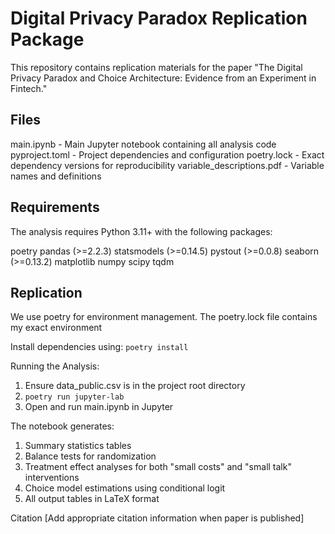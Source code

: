 # Digital Privacy Paradox Replication Package
This repository contains replication materials for the paper "The Digital Privacy Paradox and Choice Architecture: Evidence from an Experiment in Fintech."

## Files
main.ipynb - Main Jupyter notebook containing all analysis code
pyproject.toml - Project dependencies and configuration
poetry.lock - Exact dependency versions for reproducibility
variable_descriptions.pdf - Variable names and definitions

## Requirements
The analysis requires Python 3.11+ with the following packages:

poetry
pandas (>=2.2.3)
statsmodels (>=0.14.5)
pystout (>=0.0.8)
seaborn (>=0.13.2)
matplotlib
numpy
scipy
tqdm

## Replication
We use poetry for environment management. The poetry.lock file contains my exact environment

Install dependencies using:
```poetry install```

Running the Analysis:

1. Ensure data_public.csv is in the project root directory
2. ```poetry run jupyter-lab```
3. Open and run main.ipynb in Jupyter

The notebook generates:
1. Summary statistics tables
2. Balance tests for randomization
3. Treatment effect analyses for both "small costs" and "small talk" interventions
4. Choice model estimations using conditional logit
5. All output tables in LaTeX format

Citation
[Add appropriate citation information when paper is published]
